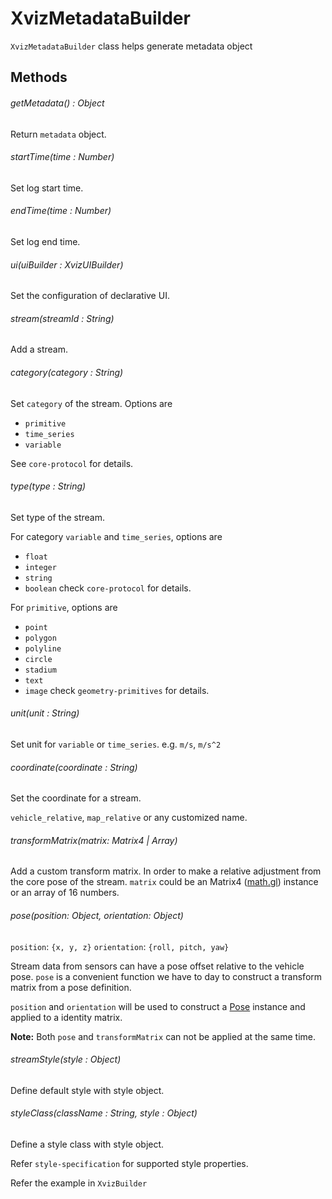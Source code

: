 # XvizMetadataBuilder

`XvizMetadataBuilder` class helps generate metadata object


## Methods

###### getMetadata() : Object
Return `metadata` object.

###### startTime(time : Number)
Set log start time.

###### endTime(time : Number)
Set log end time.

###### ui(uiBuilder : XvizUIBuilder)
Set the configuration of declarative UI.

###### stream(streamId : String)
Add a stream.

###### category(category : String)
Set `category` of the stream. Options are

- `primitive`
- `time_series`
- `variable`

See `core-protocol` for details.


###### type(type : String)
Set type of the stream.

For category `variable` and `time_series`, options are
- `float`
- `integer`
- `string`
- `boolean`
check `core-protocol` for details.

For `primitive`, options are
- `point`
- `polygon`
- `polyline`
- `circle`
- `stadium`
- `text`
- `image`
check `geometry-primitives` for details.


###### unit(unit : String)
Set unit for `variable` or `time_series`. e.g. `m/s`, `m/s^2`

###### coordinate(coordinate : String)
Set the coordinate for a stream.

`vehicle_relative`, `map_relative` or any customized name.

###### transformMatrix(matrix: Matrix4 | Array)
Add a custom transform matrix.  In order to make a relative adjustment from the core pose of the stream.
`matrix` could be an Matrix4 ([math.gl](https://github.com/uber-web/math.gl/blob/master/docs/api-reference/matrix4.md)) instance or an array of 16 numbers.

###### pose(position: Object, orientation: Object)
`position`: `{x, y, z}`
`orientation`: `{roll, pitch, yaw}`

Stream data from sensors can have a pose offset relative to the vehicle pose. `pose` is a convenient function we have to day to construct a transform matrix from a pose definition.

`position` and `orientation` will be used to construct a [Pose](https://github.com/uber-web/math.gl/blob/master/src/pose.js) instance and applied to a identity matrix.

**Note:** Both `pose` and `transformMatrix` can not be applied at the same time.

###### streamStyle(style : Object)
Define default style with style object.

###### styleClass(className : String, style : Object)
Define a style class with style object.

Refer `style-specification` for supported style properties.

Refer the example in `XvizBuilder`
